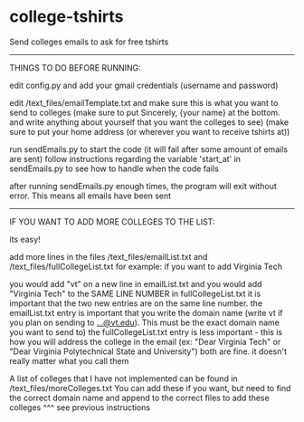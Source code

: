 # college-tshirts
Send colleges emails to ask for free tshirts

----------------------------------------------------------------------------------------------------------------------------------------------

THINGS TO DO BEFORE RUNNING:

edit config.py and add your gmail credentials (username and password)

edit /text_files/emailTemplate.txt and make sure this is what you want to send to colleges
(make sure to put Sincerely, {your name} at the bottom. and write anything about yourself that you want the colleges to see)
(make sure to put your home address (or wherever you want to receive tshirts at))

run sendEmails.py to start the code (it will fail after some amount of emails are sent)
follow instructions regarding the variable 'start_at' in sendEmails.py to see how to handle when the code fails

after running sendEmails.py enough times, the program will exit without error. This means all emails have been sent

----------------------------------------------------------------------------------------------------------------------------------------------

IF YOU WANT TO ADD MORE COLLEGES TO THE LIST:

its easy!

add more lines in the files /text_files/emailList.txt and /text_files/fullCollegeList.txt
for example:
if you want to add Virginia Tech

you would add "vt" on a new line in emailList.txt and you would add "Virginia Tech" to the SAME LINE NUMBER in fullCollegeList.txt
it is important that the two new entries are on the same line number.
the emailList.txt entry is important that you write the domain name (write vt if you plan on sending to ...@vt.edu). This must be the exact domain name you want to send to)
the fullCollegeList.txt entry is less important - this is how you will address the college in the email
    (ex: "Dear Virginia Tech" or "Dear Virginia Polytechnical State and University") both are fine. it doesn't really matter what you call them

A list of colleges that I have not implemented can be found in /text_files/moreColleges.txt
You can add these if you want, but need to find the correct domain name and append to the correct files to add these colleges ^^^ see previous instructions

